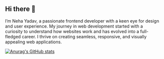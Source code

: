 ## Hi there 👋

I’m Neha Yadav, a passionate frontend developer with a keen eye for design and user experience. My journey in web development started with a curiosity to understand how websites work and has evolved into a full-fledged career. I thrive on creating seamless, responsive, and visually appealing web applications.

[![Anurag's GitHub stats](https://github-readme-stats.vercel.app/api?username=NehaYadav010)](https://github.com/anuraghazra/github-readme-stats)
